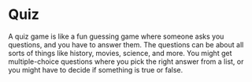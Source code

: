# Quiz

A quiz game is like a fun guessing game where someone asks you questions, and you have to answer them. The questions can be about all sorts of things like history, movies, science, and more. You might get multiple-choice questions where you pick the right answer from a list, or you might have to decide if something is true or false.
